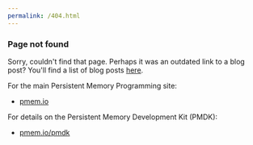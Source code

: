 ```yaml
---
permalink: /404.html
---
```


### Page not found

Sorry, couldn't find that page.  Perhaps it was an outdated link to a blog post?  You'll find a list of blog posts [here](/blog/).

For the main Persistent Memory Programming site:
* [pmem.io](http://pmem.io)

For details on the Persistent Memory Development Kit (PMDK):
* [pmem.io/pmdk](http://pmem.io/pmdk/)
